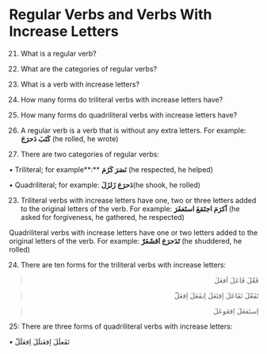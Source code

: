 Regular Verbs and Verbs With Increase Letters
=============================================

21. What is a regular verb?

22. What are the categories of regular verbs?

23. What is a verb with increase letters?

24. How many forms do triliteral verbs with increase letters have?

25. How many forms do quadriliteral verbs with increase letters have?

21. A regular verb is a verb that is without any extra letters. For
example: **کَتَبَ دَحرَجَ** (he rolled, he wrote)

22. There are two categories of regular verbs:

• Triliteral; for example**:** **نَصَرَ کَرُمَ** (he respected, he
helped)

• Quadriliteral; for example: **دَحرَجَ زَلزَلَ**(he shook, he rolled)

23. Triliteral verbs with increase letters have one, two or three
letters added to the original letters of the verb. For example:
**اَکرَمَ اجتَمَعَ استَغفَرَ** (he asked for forgiveness, he gathered,
he respected)

Quadriliteral verbs with increase letters have one or two letters added
to the original letters of the verb. For example: **تَدَحرَجَ اقشَعَرّ**
(he shuddered, he rolled)

24. There are ten forms for the triliteral verbs with increase letters:

<blockquote dir="rtl">
  <p>
فَعّلَ فَاعَلَ اَفعَلَ
  </p>
</blockquote>

<blockquote dir="rtl">
  <p>
تَفَعّلَ تَفَاعَلَ اِفتَعَلَ اِنفَعَلَ اِفعَلّ
  </p>
</blockquote>

<blockquote dir="rtl">
  <p>
اِستَفعَلَ اِفعَوعَلَ
  </p>
</blockquote>

25: There are three forms of quadriliteral verbs with increase letters:

• تَفَعلَلَ اِفعَنلَلَ اِفعَلَلّ



